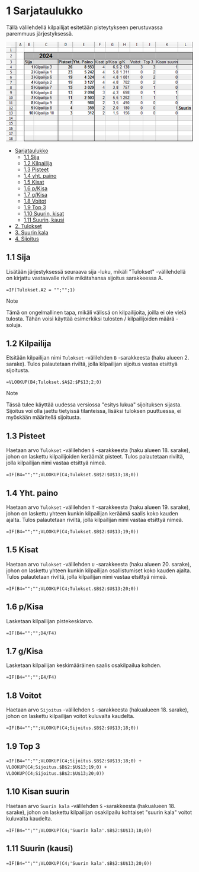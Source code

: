 # 1 Sarjataulukko
Tällä välilehdellä kilpailijat esitetään pisteytykseen perustuvassa paremmuus järjestyksessä.

![sarjataulukko](Cup_Sarjataulukko.png)

- [Sarjataulukko](standings.md)
  - [1.1 Sija](#11-Sija)
  - [1.2 Kilpailija](#12-kilpailija)
  - [1.3 Pisteet](#13-pisteet)
  - [1.4 yht. paino](#14-yht-paino)
  - [1.5 Kisat](#15-kisat)
  - [1.6 p/Kisa](#16-pkisa)
  - [1.7 g/Kisa](#17-gkisa)
  - [1.8 Voitot](#18-voitot)
  - [1.9 Top 3](#19-top-3)
  - [1.10 Suurin, kisat](#110-kisan-suurin)
  - [1,11 Suurin, kausi](#111-suurin-kausi)
- [2. Tulokset](results.md)
- [3. Suurin kala](biggest_fish.md)
- [4. Sijoitus](ranking.md)

## 1.1 Sija

Lisätään järjestyksessä seuraava sija -luku, mikäli "Tulokset" -välilehdellä on kirjattu vastaavalle riville mikätahansa sijoitus sarakkeessa A.

`=IF(Tulokset.A2 = "";"";1)`

> [!NOTE]
> Tämä on ongelmallinen tapa, mikäli välissä on kilpailijoita, joilla ei ole vielä tulosta.
> Tähän voisi käyttää esimerkiksi tulosten / kilpailijoiden määrä -soluja. 

## 1.2 Kilpailija

Etsitään kilpailijan nimi `Tulokset` -välilehden `B` -sarakkeesta (haku alueen 2. sarake). Tulos palautetaan riviltä, jolla kilpailijan sijoitus vastaa etsittyä sijoitusta. 

`=VLOOKUP(B4;Tulokset.$A$2:$P$13;2;0)`

> [!Note]
> Tässä tulee käyttää uudessa versiossa "esitys lukua" sijoituksen sijasta. Sijoitus voi olla jaettu tietyissä tilanteissa, lisäksi tuloksen puuttuessa, ei myöskään määritellä sijoitusta. 

## 1.3 Pisteet

Haetaan arvo `Tulokset` -välilehden `S` -sarakkeesta (haku alueen 18. sarake), johon on laskettu kilpailijoiden keräämät pisteet. Tulos palautetaan riviltä, jolla kilpailijan nimi vastaa etsittyä nimeä.

`=IF(B4="";"";VLOOKUP(C4;Tulokset.$B$2:$U$13;18;0))`

## 1.4 Yht. paino

Haetaan arvo `Tulokset` -välilehden `T` -sarakkeesta (haku alueen 19. sarake), johon on laskettu yhteen kunkin kilpailijan keräämä saalis koko kauden ajalta. Tulos palautetaan riviltä, jolla kilpailijan nimi vastaa etsittyä nimeä.

`=IF(B4="";"";VLOOKUP(C4;Tulokset.$B$2:$U$13;19;0))`

## 1.5 Kisat

Haetaan arvo `Tulokset` -välilehden `U` -sarakkeesta (haku alueen 20. sarake), johon on laskettu yhteen kunkin kilpailijan osallistumiset koko kauden ajalta. Tulos palautetaan riviltä, jolla kilpailijan nimi vastaa etsittyä nimeä.

`=IF(B4="";"";VLOOKUP(C4;Tulokset.$B$2:$U$13;20;0))`

## 1.6 p/Kisa

Lasketaan kilpailijan pistekeskiarvo.

`=IF(B4="";"";D4/F4)`

## 1.7 g/Kisa

Lasketaan kilpailijan keskimääräinen saalis osakilpailua kohden. 

`=IF(B4="";"";E4/F4)`

## 1.8 Voitot

Haetaan arvo `Sijoitus` -välilehden `S` -sarakkeesta (hakualueen 18. sarake), johon on laskettu kilpailijan voitot kuluvalta kaudelta.

`=IF(B4="";"";VLOOKUP(C4;Sijoitus.$B$2:$U$13;18;0))`

## 1.9 Top 3

`=IF(B4="";"";VLOOKUP(C4;Sijoitus.$B$2:$U$13;18;0) + VLOOKUP(C4;Sijoitus.$B$2:$U$13;19;0) + VLOOKUP(C4;Sijoitus.$B$2:$U$13;20;0))`

## 1.10 Kisan suurin

Haetaan arvo `Suurin kala` -välilehden `S` -sarakkeesta (hakualueen 18. sarake), johon on laskettu kilpailijan osakilpailu kohtaiset "suurin kala" voitot kuluvalta kaudelta.

`=IF(B4="";"";VLOOKUP(C4;'Suurin kala'.$B$2:$U$13;18;0))`

## 1.11 Suurin (kausi)

`=IF(B4="";"";VLOOKUP(C4;'Suurin kala'.$B$2:$U$13;20;0))`
